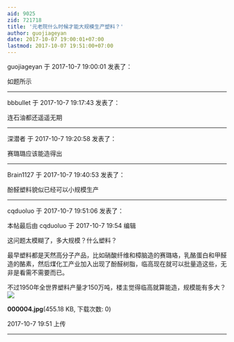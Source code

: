 ```yaml
---
aid: 9025
zid: 721718
title: '元老院什么时候才能大规模生产塑料？'
author: guojiageyan
date: 2017-10-07 19:00:01+07:00
lastmod: 2017-10-07 19:51:00+07:00
---
```


guojiageyan 于 2017-10-7 19:00:01 发表了：

如题所示

---------

bbbullet 于 2017-10-7 19:17:43 发表了：

连石油都还遥遥无期

---------

深潜者 于 2017-10-7 19:20:58 发表了：

赛璐璐应该能造得出

---------

Brain1127 于 2017-10-7 19:40:53 发表了：

酚醛塑料貌似已经可以小规模生产

---------

cqduoluo 于 2017-10-7 19:51:06 发表了：

本帖最后由 cqduoluo 于 2017-10-7 19:54 编辑 

这问题太模糊了，多大规模？什么塑料？

最早塑料都是天然高分子产品，比如硝酸纤维和樟脑造的赛璐珞，乳酪蛋白和甲醛造的酪素，然后煤化工产业加入出现了酚醛树脂，临高现在就可以批量造这些，无非是看需不需要而已。

不过1950年全世界塑料产量才150万吨，楼主觉得临高就算能造，规模能有多大？![](https://cdn.jsdelivr.net/gh/lzjluzijie/beichao@main/img/195103h1yzeaowbnb1bhuf.jpg)



**000004.jpg**(455.18 KB, 下载次数: 0)



2017-10-7 19:51 上传

---------

